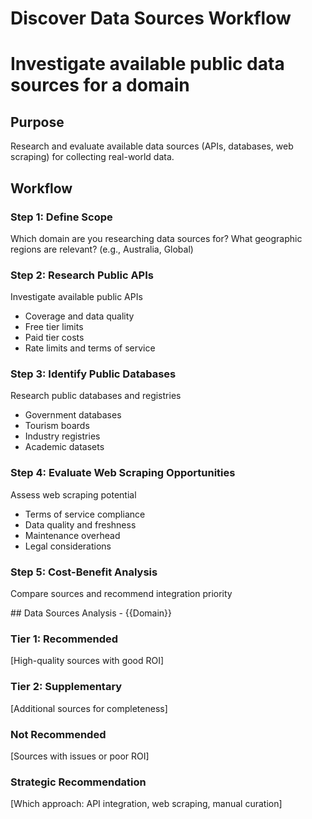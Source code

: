 # Discover Data Sources Workflow
# Investigate available public data sources for a domain

## Purpose
Research and evaluate available data sources (APIs, databases, web scraping) for collecting real-world data.

## Workflow

### Step 1: Define Scope
<ask>Which domain are you researching data sources for?</ask>
<ask>What geographic regions are relevant? (e.g., Australia, Global)</ask>

### Step 2: Research Public APIs
<action>Investigate available public APIs</action>
- Coverage and data quality
- Free tier limits
- Paid tier costs
- Rate limits and terms of service

### Step 3: Identify Public Databases
<action>Research public databases and registries</action>
- Government databases
- Tourism boards
- Industry registries
- Academic datasets

### Step 4: Evaluate Web Scraping Opportunities
<action>Assess web scraping potential</action>
- Terms of service compliance
- Data quality and freshness
- Maintenance overhead
- Legal considerations

### Step 5: Cost-Benefit Analysis
<action>Compare sources and recommend integration priority</action>

<template-output>
## Data Sources Analysis - {{Domain}}

### Tier 1: Recommended
[High-quality sources with good ROI]

### Tier 2: Supplementary
[Additional sources for completeness]

### Not Recommended
[Sources with issues or poor ROI]

### Strategic Recommendation
[Which approach: API integration, web scraping, manual curation]
</template-output>

